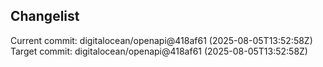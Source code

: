 ## Changelist

Current commit: digitalocean/openapi@418af61 (2025-08-05T13:52:58Z)
Target commit: digitalocean/openapi@418af61 (2025-08-05T13:52:58Z)


